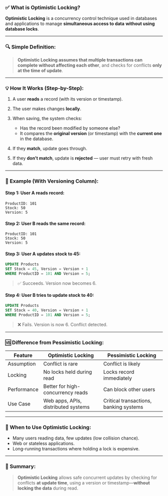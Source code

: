 ### ✅ What is Optimistic Locking?

**Optimistic Locking** is a concurrency control technique used in databases and applications to manage **simultaneous access to data** **without using database locks**.

---

### 🔍 Simple Definition:

> **Optimistic Locking assumes that multiple transactions can complete without affecting each other**, and checks for conflicts **only at the time of update**.

---

### 💡 How It Works (Step-by-Step):

1. A user **reads** a record (with its version or timestamp).
2. The user makes changes **locally**.
3. When saving, the system checks:

   * Has the record been modified by someone else?
   * It compares the **original version** (or timestamp) with the **current one** in the database.
4. If they **match**, update goes through.
5. If they **don’t match**, update is **rejected** — user must retry with fresh data.

---

### 🧠 Example (With Versioning Column):

#### Step 1: User A reads record:

```text
ProductID: 101  
Stock: 50  
Version: 5
```

#### Step 2: User B reads the same record:

```text
ProductID: 101  
Stock: 50  
Version: 5
```

#### Step 3: User A updates stock to 45:

```sql
UPDATE Products
SET Stock = 45, Version = Version + 1
WHERE ProductID = 101 AND Version = 5;
```

> ✅ Succeeds. Version now becomes 6.

#### Step 4: User B tries to update stock to 40:

```sql
UPDATE Products
SET Stock = 40, Version = Version + 1
WHERE ProductID = 101 AND Version = 5;
```

> ❌ Fails. Version is now 6. Conflict detected.

---

### 🆚 Difference from **Pessimistic Locking**:

| Feature     | Optimistic Locking                  | Pessimistic Locking                    |
| ----------- | ----------------------------------- | -------------------------------------- |
| Assumption  | Conflict is rare                    | Conflict is likely                     |
| Locking     | No locks held during read           | Locks record immediately               |
| Performance | Better for high-concurrency reads   | Can block other users                  |
| Use Case    | Web apps, APIs, distributed systems | Critical transactions, banking systems |

---

### 📌 When to Use Optimistic Locking:

* Many users reading data, few updates (low collision chance).
* Web or stateless applications.
* Long-running transactions where holding a lock is expensive.

---

### 🔑 Summary:

> **Optimistic Locking** allows safe concurrent updates by checking for conflicts **at update time**, using a version or timestamp—**without locking the data** during read.